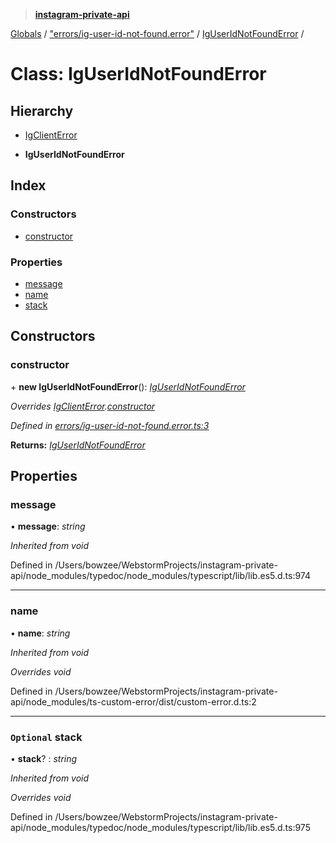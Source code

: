 > **[instagram-private-api](../README.md)**

[Globals](../README.md) / ["errors/ig-user-id-not-found.error"](../modules/_errors_ig_user_id_not_found_error_.md) / [IgUserIdNotFoundError](_errors_ig_user_id_not_found_error_.iguseridnotfounderror.md) /

# Class: IgUserIdNotFoundError

## Hierarchy

  * [IgClientError](_errors_ig_client_error_.igclienterror.md)

  * **IgUserIdNotFoundError**

## Index

### Constructors

* [constructor](_errors_ig_user_id_not_found_error_.iguseridnotfounderror.md#constructor)

### Properties

* [message](_errors_ig_user_id_not_found_error_.iguseridnotfounderror.md#message)
* [name](_errors_ig_user_id_not_found_error_.iguseridnotfounderror.md#name)
* [stack](_errors_ig_user_id_not_found_error_.iguseridnotfounderror.md#optional-stack)

## Constructors

###  constructor

\+ **new IgUserIdNotFoundError**(): *[IgUserIdNotFoundError](_errors_ig_user_id_not_found_error_.iguseridnotfounderror.md)*

*Overrides [IgClientError](_errors_ig_client_error_.igclienterror.md).[constructor](_errors_ig_client_error_.igclienterror.md#constructor)*

*Defined in [errors/ig-user-id-not-found.error.ts:3](https://github.com/dilame/instagram-private-api/blob/3e16058/src/errors/ig-user-id-not-found.error.ts#L3)*

**Returns:** *[IgUserIdNotFoundError](_errors_ig_user_id_not_found_error_.iguseridnotfounderror.md)*

## Properties

###  message

• **message**: *string*

*Inherited from void*

Defined in /Users/bowzee/WebstormProjects/instagram-private-api/node_modules/typedoc/node_modules/typescript/lib/lib.es5.d.ts:974

___

###  name

• **name**: *string*

*Inherited from void*

*Overrides void*

Defined in /Users/bowzee/WebstormProjects/instagram-private-api/node_modules/ts-custom-error/dist/custom-error.d.ts:2

___

### `Optional` stack

• **stack**? : *string*

*Inherited from void*

*Overrides void*

Defined in /Users/bowzee/WebstormProjects/instagram-private-api/node_modules/typedoc/node_modules/typescript/lib/lib.es5.d.ts:975